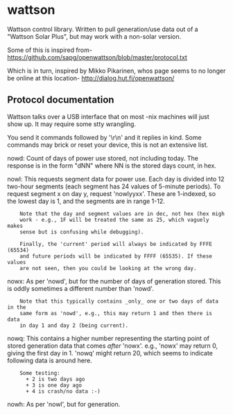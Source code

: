 wattson
=======

Wattson control library. Written to pull generation/use data out of a
"Wattson Solar Plus", but may work with a non-solar version.

Some of this is inspired from-
  https://github.com/sapg/openwattson/blob/master/protocol.txt

Which is in turn, inspired by Mikko Pikarinen, whos page seems to no longer
be online at this location-
  http://dialog.hut.fi/openwattson/

Protocol documentation
----------------------

Wattson talks over a USB interface that on most -nix machines will just show
up. It may require some stty wrangling.

You send it commands followed by '\r\n' and it replies in kind. Some commands
may brick or reset your device, this is not an extensive list.


  nowd: Count of days of power use stored, not including today. The response is
        in the form "dNN" where NN is the stored days count, in hex.

  nowl: This requests segment data for power use. Each day is divided into 12
        two-hour segments (each segment has 24 values of 5-minute periods).
        To request segment x on day y, request 'nowlyyxx'. These are 1-indexed,
        so the lowest day is 1, and the segments are in range 1-12.

        Note that the day and segment values are in dec, not hex (hex migh
        work - e.g., 1F will be treated the same as 25, which vaguely makes
        sense but is confusing while debugging).

        Finally, the 'current' period will always be indicated by FFFE (65534)
        and future periods will be indicated by FFFF (65535). If these values
        are not seen, then you could be looking at the wrong day.

  nowx: As per 'nowd', but for the number of days of generation stored. This is
        oddly sometimes a different number than 'nowd'.

        Note that this typically contains _only_ one or two days of data in the
        same form as 'nowd', e.g., this may return 1 and then there is data
        in day 1 and day 2 (being current).

  nowq: This contains a higher number representing the starting point of stored
        generation data that comes _after_ 'nowx'. e.g., 'nowx' may return 0,
        giving the first day in 1. 'nowq' might return 20, which seems to
        indicate following data is around here.

        Some testing:
          + 2 is two days ago
          + 3 is one day ago
          + 4 is crash/no data :-)

  nowh: As per 'nowl', but for generation.

